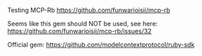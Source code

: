 Testing MCP-Rb https://github.com/funwarioisii/mcp-rb

Seems like this gem should NOT be used, see here: https://github.com/funwarioisii/mcp-rb/issues/32

Official gem: https://github.com/modelcontextprotocol/ruby-sdk
